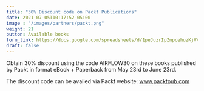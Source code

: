 ```yaml
---
title: "30% Discount code on Packt Publications"
date: 2021-07-05T10:17:52-05:00
image : "/images/partners/packt.png"
weight: 21
button: Available books
form_link: https://docs.google.com/spreadsheets/d/1peJuzrIpZnpcehuzKjVVbEVIxRCGq96XGUzF4vyOmIQ/edit#gid=0
draft: false
---
```


Obtain 30% discount using the code AIRFLOW30 on these books published by Packt in format eBook + Paperback from May 23rd to June 23rd.

The discount code can be availed via Packt website: www.packtpub.com